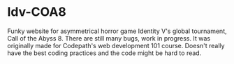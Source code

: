 # Idv-COA8
Funky website for asymmetrical horror game Identity V's global tournament, Call of the Abyss 8.
There are still many bugs, work in progress.
It was originally made for Codepath's web development 101 course.
Doesn't really have the best coding practices and the code might be hard to read.
